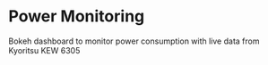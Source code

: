# Power Monitoring
Bokeh dashboard to monitor power consumption with live data from Kyoritsu KEW 6305
